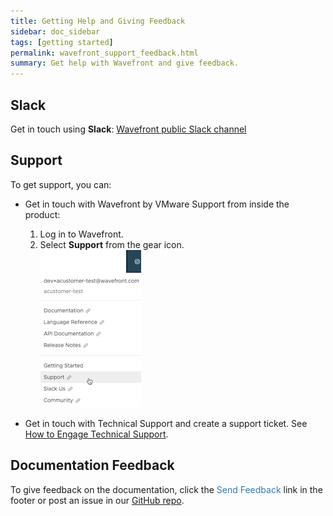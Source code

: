 ```yaml
---
title: Getting Help and Giving Feedback
sidebar: doc_sidebar
tags: [getting started]
permalink: wavefront_support_feedback.html
summary: Get help with Wavefront and give feedback.
---
```



## Slack
Get in touch using **Slack**: [Wavefront public Slack channel](https://www.wavefront.com/join-public-slack)

## Support

To get support, you can:

* Get in touch with Wavefront by VMware Support from inside the product:
  1. Log in to Wavefront. 
  1. Select <strong>Support</strong> from the gear icon.
    <br/>![support menu item](images/get_support.png)
  
* Get in touch with Technical Support and create a support ticket. See [How to Engage Technical Support](https://help.wavefront.com/hc/en-us/articles/360057219171-How-to-Engage-Technical-Support).


## Documentation Feedback
To give feedback on the documentation, click the <span style="color:#337AB7"><i class="fa fa-envelope-o"></i> Send Feedback</span> link in the footer or post an issue in our <a href="{{site.github_issues_path}}">GitHub repo</a>.
